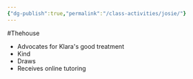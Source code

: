 ```yaml
---
{"dg-publish":true,"permalink":"/class-activities/josie/"}
---
```


#Thehouse 
- Advocates for Klara's good treatment
- Kind
- Draws
- Receives online tutoring